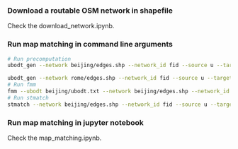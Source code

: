 ### Download a routable OSM network in shapefile

Check the download_network.ipynb.

### Run map matching in command line arguments

```bash
# Run precomputation
ubodt_gen --network beijing/edges.shp --network_id fid --source u --target v --output beijing/ubodt.txt --delta 0.03 --use_omp

ubodt_gen --network rome/edges.shp --network_id fid --source u --target v --output rome/ubodt.txt --delta 0.01 --use_omp
# Run fmm
fmm --ubodt beijing/ubodt.txt --network beijing/edges.shp --network_id fid --source u --target v --gps beijing/trips.csv -k 8 -r 0.003 -e 0.0005 --output beijing/mr.txt --use_omp
# Run stmatch
stmatch --network beijing/edges.shp --network_id fid --source u --target v --gps beijing/trips.csv -k 8 -r 0.003 -e 0.0005 --output beijing/mr.txt --use_omp --output_fields opath,cpath,mgeom
```

### Run map matching in jupyter notebook

Check the map_matching.ipynb.
